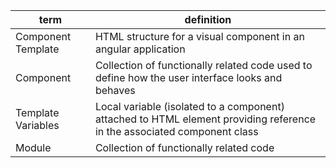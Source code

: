| term               | definition                                                                                                              |
| ------------------ | ----------------------------------------------------------------------------------------------------------------------- |
| Component Template | HTML structure for a visual component in an angular application                                                         |
| Component          | Collection of functionally related code used to define how the user interface looks and behaves                         |
| Template Variables | Local variable (isolated to a component) attached to HTML element providing reference in the associated component class |
| Module             | Collection of functionally related code                                                                                 |
